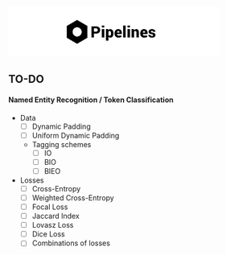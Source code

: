 ![Pipelines logo](assets/pipelines_logo.png)


## TO-DO

#### Named Entity Recognition / Token Classification
- Data
    - [ ] Dynamic Padding
    - [ ] Uniform Dynamic Padding
    - Tagging schemes
        - [ ] IO
        - [ ] BIO
        - [ ] BIEO
- Losses
    - [ ] Cross-Entropy
    - [ ] Weighted Cross-Entropy
    - [ ] Focal Loss
    - [ ] Jaccard Index
    - [ ] Lovasz Loss
    - [ ] Dice Loss
    - [ ] Combinations of losses
